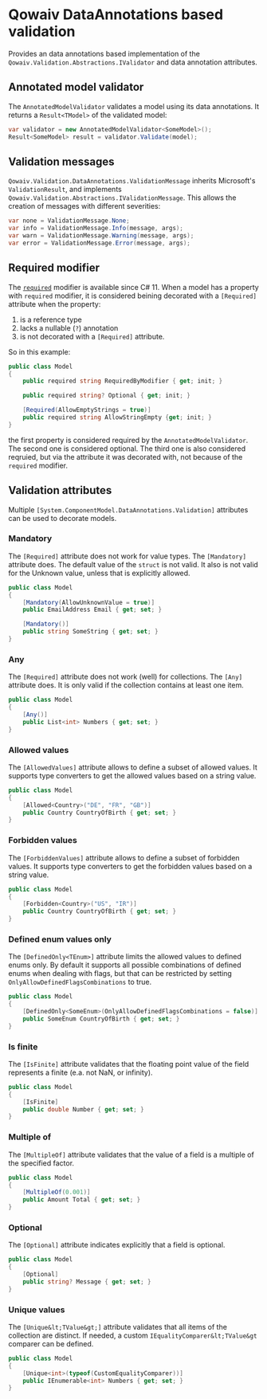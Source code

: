 # Qowaiv DataAnnotations based validation
Provides an data annotations based implementation of the `Qowaiv.Validation.Abstractions.IValidator`
and data annotation attributes.

## Annotated model validator
The `AnnotatedModelValidator` validates a model using its data annotations.
It returns a `Result<TModel>` of the validated model:

``` C#
var validator = new AnnotatedModelValidator<SomeModel>();
Result<SomeModel> result = validator.Validate(model);
```

## Validation messages
`Qowaiv.Validation.DataAnnotations.ValidationMessage` inherits Microsoft's
`ValidationResult`, and implements `Qowaiv.Validation.Abstractions.IValidationMessage`.
This allows the creation of messages with different severities:

``` C#
var none = ValidationMessage.None;
var info = ValidationMessage.Info(message, args);
var warn = ValidationMessage.Warning(message, args);
var error = ValidationMessage.Error(message, args);
```

## Required modifier
The [`required`](https://learn.microsoft.com/en-us/dotnet/csharp/language-reference/keywords/required) modifier is available since C# 11.
When a model has a property with `required` modifier, it is considered beining
decorated with a `[Required]` attribute when the property:
1. is a reference type
2. lacks a nullable (`?`) annotation
3. is not decorated with a `[Required]` attribute.

So in this example:

``` C#
public class Model
{
    public required string RequiredByModifier { get; init; }

    public required string? Optional { get; init; }

    [Required(AllowEmptyStrings = true)]
    public required string AllowStringEmpty {get; init; }
}
```

the first property is considered required by the `AnnotatedModelValidator`. The
second one is considered optional. The third one is also considered reqruied,
but via the attribute it was decorated with, not because of the `required` modifier.

## Validation attributes
Multiple `[System.ComponentModel.DataAnnotations.Validation]` attributes can be
used to decorate models.

### Mandatory
The `[Required]` attribute does not work for value types. The `[Mandatory]`
attribute does. The default value of the `struct` is not valid. It also is not
valid for the Unknown value, unless that is explicitly allowed.

``` C#
public class Model
{
    [Mandatory(AllowUnknownValue = true)]
    public EmailAddress Email { get; set; }

    [Mandatory()]
    public string SomeString { get; set; }
}
```

### Any
The `[Required]` attribute does not work (well) for collections. The `[Any]`
attribute does. It is only valid if the collection contains at least one item.

``` C#
public class Model
{
    [Any()]
    public List<int> Numbers { get; set; }
}
```

### Allowed values
The `[AllowedValues]` attribute allows to define a subset of allowed values. It
supports type converters to get the allowed values based on a string value.

``` C#
public class Model
{
    [Allowed<Country>("DE", "FR", "GB")]
    public Country CountryOfBirth { get; set; }
}
```

### Forbidden values
The `[ForbiddenValues]` attribute allows to define a subset of forbidden values. It
supports type converters to get the forbidden values based on a string value.

``` C#
public class Model
{
    [Forbidden<Country>("US", "IR")]
    public Country CountryOfBirth { get; set; }
}
```

### Defined enum values only
The `[DefinedOnly<TEnum>]` attribute limits the allowed values to defined
enums only. By default it supports all possible combinations of defined enums 
when dealing with flags, but that can be restricted by setting 
`OnlyAllowDefinedFlagsCombinations` to true.

``` C#
public class Model
{
    [DefinedOnly<SomeEnum>(OnlyAllowDefinedFlagsCombinations = false)]
    public SomeEnum CountryOfBirth { get; set; }
}
```

### Is finite
The `[IsFinite]` attribute validates that the floating point value of the field
represents a finite (e.a. not NaN, or infinity).

``` C#
public class Model
{
    [IsFinite]
    public double Number { get; set; }
}
```

### Multiple of
The `[MultipleOf]` attribute validates that the value of a field is a multiple
of the specified factor.

``` C#
public class Model
{
    [MultipleOf(0.001)]
    public Amount Total { get; set; }
}
```
### Optional 
The `[Optional]` attribute indicates explicitly that a field is optional.

``` C#
public class Model
{
    [Optional]
    public string? Message { get; set; }
}
```

### Unique values
The `[Unique&lt;TValue&gt;]` attribute validates that all items of the collection are
distinct. If needed, a custom `IEqualityComparer&lt;TValue&gt` comparer can be defined.

``` C#
public class Model
{
    [Unique<int>(typeof(CustomEqualityComparer))]
    public IEnumerable<int> Numbers { get; set; }
}
```
